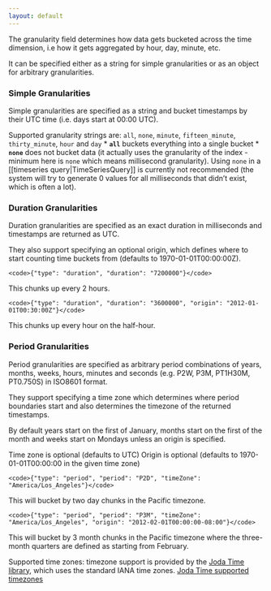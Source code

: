 ```yaml
---
layout: default
---
```

The granularity field determines how data gets bucketed across the time dimension, i.e how it gets aggregated by hour, day, minute, etc.

It can be specified either as a string for simple granularities or as an object for arbitrary granularities.

### Simple Granularities

Simple granularities are specified as a string and bucket timestamps by their UTC time (i.e. days start at 00:00 UTC).

Supported granularity strings are: `all`, `none`, `minute`, `fifteen_minute`, `thirty_minute`, `hour` and `day`
\* **`all`** buckets everything into a single bucket
\* **`none`** does not bucket data (it actually uses the granularity of the index - minimum here is `none` which means millisecond granularity). Using `none` in a [[timeseries query|TimeSeriesQuery]] is currently not recommended (the system will try to generate 0 values for all milliseconds that didn’t exist, which is often a lot).

### Duration Granularities

Duration granularities are specified as an exact duration in milliseconds and timestamps are returned as UTC.

They also support specifying an optional origin, which defines where to start counting time buckets from (defaults to 1970-01-01T00:00:00Z).

    <code>{"type": "duration", "duration": "7200000"}</code>

This chunks up every 2 hours.

    <code>{"type": "duration", "duration": "3600000", "origin": "2012-01-01T00:30:00Z"}</code>

This chunks up every hour on the half-hour.

### Period Granularities

Period granularities are specified as arbitrary period combinations of years, months, weeks, hours, minutes and seconds (e.g. P2W, P3M, PT1H30M, PT0.750S) in ISO8601 format.

They support specifying a time zone which determines where period boundaries start and also determines the timezone of the returned timestamps.

By default years start on the first of January, months start on the first of the month and weeks start on Mondays unless an origin is specified.

Time zone is optional (defaults to UTC)
Origin is optional (defaults to 1970-01-01T00:00:00 in the given time zone)

    <code>{"type": "period", "period": "P2D", "timeZone": "America/Los_Angeles"}</code>

This will bucket by two day chunks in the Pacific timezone.

    <code>{"type": "period", "period": "P3M", "timeZone": "America/Los_Angeles", "origin": "2012-02-01T00:00:00-08:00"}</code>

This will bucket by 3 month chunks in the Pacific timezone where the three-month quarters are defined as starting from February.

Supported time zones: timezone support is provided by the [Joda Time library](http://www.joda.org), which uses the standard IANA time zones. [Joda Time supported timezones](http://joda-time.sourceforge.net/timezones.html)
